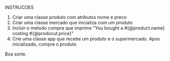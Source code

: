 INSTRUCOES

1. Criar uma classe produto com atributos nome e preco
2. Criar uma classe mercado que inicializa com um produto
3. Incluir o metodo compra que imprime "You bought a #{@product.name} costing #{@prodocut.price}"
4. Crie uma classe app que recebe um produto e o supermercado. Apos inicializado, compre o produto

Boa sorte.